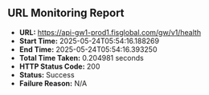 ## URL Monitoring Report

- **URL:** https://api-gw1-prod1.fisglobal.com/gw/v1/health
- **Start Time:** 2025-05-24T05:54:16.188269
- **End Time:** 2025-05-24T05:54:16.393250
- **Total Time Taken:** 0.204981 seconds
- **HTTP Status Code:** 200
- **Status:** Success
- **Failure Reason:** N/A
